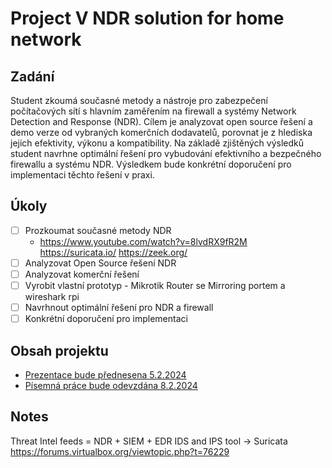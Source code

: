# Project V NDR solution for home network

## Zadání

Student zkoumá současné metody a nástroje pro zabezpečení počítačových sítí s hlavním zaměřením na firewall a systémy Network Detection and Response (NDR). Cílem je analyzovat open source řešení a demo verze od vybraných komerčních dodavatelů, porovnat je z hlediska jejich efektivity, výkonu a kompatibility. Na základě zjištěných výsledků student navrhne optimální řešení pro vybudování efektivního a bezpečného firewallu a systému NDR. Výsledkem bude konkrétní doporučení pro implementaci těchto řešení v praxi.

## Úkoly

- [ ] Prozkoumat současné metody NDR
    - https://www.youtube.com/watch?v=8lvdRX9fR2M
    https://suricata.io/
    https://zeek.org/
- [ ] Analyzovat Open Source řešení NDR
- [ ] Analyzovat komerční řešení
- [ ] Vyrobit vlastní prototyp - Mikrotik Router se Mirroring portem a wireshark rpi
- [ ] Navrhnout optimální řešení pro NDR a firewall
- [ ] Konkrétní doporučení pro implementaci

## Obsah projektu

- [Prezentace bude přednesena 5.2.2024](kochanek_ndr_prezentace.pptx)
- [Písemná práce bude odevzdána 8.2.2024](kochanek_ndr_prace.docx)



## Notes

Threat Intel feeds = NDR + SIEM + EDR
IDS and IPS tool -> Suricata
https://forums.virtualbox.org/viewtopic.php?t=76229


